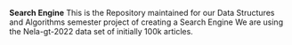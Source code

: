 **Search Engine**
This is the Repository maintained for our Data Structures and Algorithms semester project of creating a Search Engine
We are using the Nela-gt-2022 data set of initially 100k articles.

